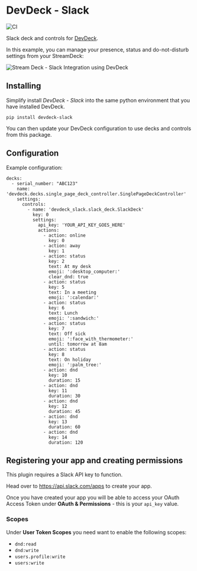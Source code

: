 # DevDeck - Slack
![CI](https://github.com/jamesridgway/devdeck-slack/workflows/CI/badge.svg?branch=main)

Slack deck and controls for  [DevDeck](https://github.com/jamesridgway/devdeck).

In this example, you can manage your presence, status and do-not-disturb settings from your StreamDeck:

![Stream Deck - Slack Integration using DevDeck](https://www.jamesridgway.co.uk/content/images/2020/12/streamdeck-slack.jpg)


## Installing
Simplify install *DevDeck - Slack* into the same python environment that you have installed DevDeck.

    pip install devdeck-slack

You can then update your DevDeck configuration to use decks and controls from this package.

## Configuration

Example configuration:

    decks:
      - serial_number: "ABC123"
        name: 'devdeck.decks.single_page_deck_controller.SinglePageDeckController'
        settings:
          controls:
            - name: 'devdeck_slack.slack_deck.SlackDeck'
              key: 0
              settings:
                api_key: 'YOUR_API_KEY_GOES_HERE'
                actions:
                  - action: online
                    key: 0
                  - action: away
                    key: 1
                  - action: status
                    key: 2
                    text: At my desk
                    emoji: ':desktop_computer:'
                    clear_dnd: true
                  - action: status
                    key: 5
                    text: In a meeting
                    emoji: ':calendar:'
                  - action: status
                    key: 6
                    text: Lunch
                    emoji: ':sandwich:'
                  - action: status
                    key: 7
                    text: Off sick
                    emoji: ':face_with_thermometer:'
                    until: tomorrow at 8am
                  - action: status
                    key: 8
                    text: On holiday
                    emoji: ':palm_tree:'
                  - action: dnd
                    key: 10
                    duration: 15
                  - action: dnd
                    key: 11
                    duration: 30
                  - action: dnd
                    key: 12
                    duration: 45
                  - action: dnd
                    key: 13
                    duration: 60
                  - action: dnd
                    key: 14
                    duration: 120


## Registering your app and creating permissions
This plugin requires a Slack API key to function.

Head over to https://api.slack.com/apps to create your app.

Once you have created your app you will be able to access your OAuth Access Token under **OAuth & Permissions** - this
is your `api_key` value.

### Scopes
Under **User Token Scopes** you need want to enable the following scopes:

* `dnd:read`
* `dnd:write`
* `users.profile:write`
* `users:write`
